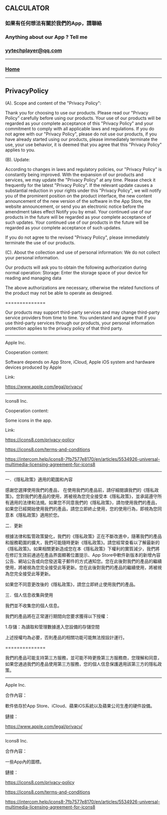 ## CALCULATOR


### 如果有任何想法有關於我們的App，請聯絡

### Anything about our App ? Tell me

### yytechplayer@qq.com


---------------------------------------------

### [Home](https://yytechplayer.github.io/CalculatorHD) 

---------------------------------------------



## PrivacyPolicy

(A). Scope and content of the "Privacy Policy":

Thank you for choosing to use our products. Please read our "Privacy Policy" carefully before using our products. Your use of our products will be regarded as your complete acceptance of this "Privacy Policy" and your commitment to comply with all applicable laws and regulations. If you do not agree with our "Privacy Policy", please do not use our products, if you have already started using our products, please immediately terminate the use, your use behavior, it is deemed that you agree that this "Privacy Policy" applies to you.

(B). Update:

According to changes in laws and regulatory policies, our "Privacy Policy" is constantly being improved. With the expansion of our products and services, we may update the "Privacy Policy" at any time. Please check it frequently for the latest "Privacy Policy". If the relevant update causes a substantial reduction in your rights under this "Privacy Policy", we will notify you of the prominent position on the product interface, the new content announcement of the new version of the software in the App Store, the website announcement, or send you an electronic notice before the amendment takes effect Notify you by email. Your continued use of our products in the future will be regarded as your complete acceptance of such updates. Your continued use of our products in the future will be regarded as your complete acceptance of such updates.

If you do not agree to the revised "Privacy Policy", please immediately terminate the use of our products.

(C). About the collection and use of personal information:
We do not collect your personal information.

Our products will ask you to obtain the following authorization during normal operation:
Storage: Enter the storage space of your device for reading and managing data

The above authorizations are necessary, otherwise the related functions of the product may not be able to operate as designed.

==============

Our products may support third-party services and may change third-party service providers from time to time. You understand and agree that if you use third-party services through our products, your personal information protection applies to the privacy policy of that third party.

-------------------------------------------------------------------------------------------------------------

Apple Inc.

Cooperation content: 

Software depends on App Store, iCloud, Apple iOS system and hardware devices produced by Apple

Link:

https://www.apple.com/legal/privacy/

-------------------------------------------------------------------------------------------------------------

Icons8 Inc.

Cooperation content: 

Some icons in the app.

Link: 

https://icons8.com/privacy-policy

https://icons8.com/terms-and-conditions

https://intercom.help/icons8-7fb7577e8170/en/articles/5534926-universal-multimedia-licensing-agreement-for-icons8

-------------------------------------------------------------------------------------------------------------

一．《隱私政策》適用的範圍和內容

感謝您選擇使用我們的產品， 在使用我們的產品前，請仔細閱讀我們的《隱私政策》。您對我們的產品的使用，將被視為您完全接受本《隱私政策》，並承諾遵守所有適用的法律和法規。如果您不同意我們的《隱私政策》，請勿使用我們的產品，如果您已經開始使用我們的產品，請您立即終止使用，您的使用行為，即視為您同意本《隱私政策》適用於您。

二．更新

根據法律和監管政策變化，我們的《隱私政策》正在不斷改進中，隨著我們的產品和服務範圍的擴大，我們可能隨時更新《隱私政策》。請您經常查看以了解最新的《隱私政策》。如果相關更新造成您在本《隱私政策》下權利的實質減少，我們將在修訂生效前通過在產品界面顯著位置提示、App Store中軟件新版本的新增內容公告、網站公告或向您發送電子郵件的方式通知您。您在此後對我們的產品的繼續使用，將被視為您完全接受此等更新。您在此後對我們的產品的繼續使用，將被視為您完全接受此等更新。

如果您不同意更改後的《隱私政策》，請您立即終止使用我們的產品。

三．個人信息收集與使用

我們並不收集您的個人信息。

我們的產品將在正常運行期間向您要求獲得以下授權：

1.存儲：為讀取和管理數據進入您設備的存儲空間

上述授權均為必要，否則產品的相關功能可能無法按設計運行。

==============

我們的產品可能支持第三方服務，並可能不時更換第三方服務商，您理解和同意，如果您通過我們的產品使用第三方服務，您的個人信息保護適用該第三方的隱私政策。

-------------------------------------------------------------------------------------------------------------

Apple Inc.

合作內容：

軟件依存於App Store、iCloud、蘋果iOS系統以及蘋果公司生產的硬件設備。

鏈接：

https://www.apple.com/legal/privacy/


-------------------------------------------------------------------------------------------------------------

Icons8 Inc.

合作內容：

一些App內的圖標。

鏈接：

https://icons8.com/privacy-policy

https://icons8.com/terms-and-conditions

https://intercom.help/icons8-7fb7577e8170/en/articles/5534926-universal-multimedia-licensing-agreement-for-icons8

